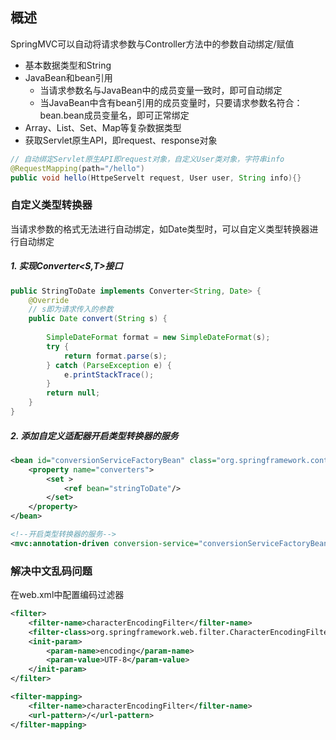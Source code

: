 ## 概述

SpringMVC可以自动将请求参数与Controller方法中的参数自动绑定/赋值

- 基本数据类型和String
- JavaBean和bean引用
  - 当请求参数名与JavaBean中的成员变量一致时，即可自动绑定
  - 当JavaBean中含有bean引用的成员变量时，只要请求参数名符合：bean.bean成员变量名，即可正常绑定
- Array、List、Set、Map等复杂数据类型
- 获取Servlet原生API，即request、response对象

```java
// 自动绑定Servlet原生API即request对象，自定义User类对象，字符串info
@RequestMapping(path="/hello")
public void hello(HttpeServelt request, User user, String info){}
```

### 自定义类型转换器

当请求参数的格式无法进行自动绑定，如Date类型时，可以自定义类型转换器进行自动绑定

##### 1. 实现Converter<S,T>接口

```java
public StringToDate implements Converter<String, Date> {
    @Override
    // s即为请求传入的参数
    public Date convert(String s) {
        
        SimpleDateFormat format = new SimpleDateFormat(s);
        try {
            return format.parse(s);
        } catch (ParseException e) {
            e.printStackTrace();
        }
        return null;
    }
}
```

##### 2. 添加自定义适配器开启类型转换器的服务

```xml
<bean id="conversionServiceFactoryBean" class="org.springframework.context.support.ConversionServiceFactoryBean">
    <property name="converters">
        <set >
            <ref bean="stringToDate"/>
        </set>
    </property>
</bean>

<!--开启类型转换器的服务-->
<mvc:annotation-driven conversion-service="conversionServiceFactoryBean"/>
```

### 解决中文乱码问题

在web.xml中配置编码过滤器

```xml
<filter>
    <filter-name>characterEncodingFilter</filter-name>
    <filter-class>org.springframework.web.filter.CharacterEncodingFilter</filter-class>
    <init-param>
        <param-name>encoding</param-name>
        <param-value>UTF-8</param-value>
    </init-param>
</filter>

<filter-mapping>
    <filter-name>characterEncodingFilter</filter-name>
    <url-pattern>/</url-pattern>
</filter-mapping>
```
